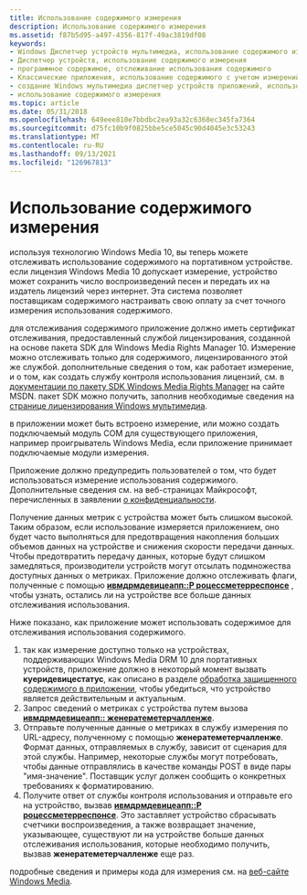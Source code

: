 ```yaml
---
title: Использование содержимого измерения
description: Использование содержимого измерения
ms.assetid: f87b5d95-a497-4356-817f-49ac3819df08
keywords:
- Windows Диспетчер устройств мультимедиа, использование содержимого измерения
- Диспетчер устройств, использование содержимого измерения
- программное содержимое, отслеживание использования содержимого
- Классические приложения, использование содержимого с учетом измерений
- создание Windows мультимедиа диспетчер устройств приложений, использование содержимого измерения
- использование содержимого измерения
ms.topic: article
ms.date: 05/31/2018
ms.openlocfilehash: 649eee810e7bbdbc2ea93a32c6368ec345fa7364
ms.sourcegitcommit: d75fc10b9f0825bbe5ce5045c90d4045e3c53243
ms.translationtype: MT
ms.contentlocale: ru-RU
ms.lasthandoff: 09/13/2021
ms.locfileid: "126967813"
---
```

# <a name="metering-content-usage"></a>Использование содержимого измерения

используя технологию Windows Media 10, вы теперь можете отслеживать использование содержимого на портативном устройстве. если лицензия Windows Media 10 допускает измерение, устройство может сохранить число воспроизведений песен и передать их на издатель лицензий через интернет. Эта система позволяет поставщикам содержимого настраивать свою оплату за счет точного измерения использования содержимого.

для отслеживания содержимого приложение должно иметь сертификат отслеживания, предоставленный службой лицензирования, созданной на основе пакета SDK для Windows Media Rights Manager 10. Измерение можно отслеживать только для содержимого, лицензированного этой же службой. дополнительные сведения о том, как работает измерение, и о том, как создать службу контроля использования лицензий, см. в [документации по пакету SDK Windows Media Rights Manager](/previous-versions/ms986509(v=msdn.10)) на сайте MSDN. пакет SDK можно получить, заполнив необходимые сведения на [странице лицензирования Windows мультимедиа](https://www.microsoft.com/licensing/default).

в приложении может быть встроено измерение, или можно создать подключаемый модуль COM для существующего приложения, например проигрыватель Windows Media, если приложение принимает подключаемые модули измерения.

Приложение должно предупредить пользователей о том, что будет использоваться измерение использования содержимого. Дополнительные сведения см. на веб-страницах Майкрософт, перечисленных в заявлении [о конфиденциальности](privacy-statement.md).

Получение данных метрик с устройства может быть слишком высокой. Таким образом, если использование измеряется приложением, оно будет часто выполняться для предотвращения накопления больших объемов данных на устройстве и снижения скорости передачи данных. Чтобы предотвратить передачу данных, которые будут слишком замедляться, производители устройств могут отсылать подмножества доступных данных о метриках. Приложение должно отслеживать флаги, полученные с помощью [**ивмдрмдевицеапп::P роцессметерреспонсе**](iwmdrmdeviceapp-processmeterresponse.md) , чтобы узнать, остались ли на устройстве все больше данных отслеживания использования.

Ниже показано, как приложение может использовать содержимое для отслеживания использования содержимого.

1.  так как измерение доступно только на устройствах, поддерживающих Windows Media DRM 10 для портативных устройств, приложение должно в некоторый момент вызвать **куеридевицестатус**, как описано в разделе [обработка защищенного содержимого в приложении](handling-protected-content-in-the-application.md), чтобы убедиться, что устройство является действительным и актуальным.
2.  Запрос сведений о метриках с устройства путем вызова [**ивмдрмдевицеапп:: женератеметерчалленже**](iwmdrmdeviceapp-generatemeterchallenge.md).
3.  Отправьте полученные данные о метриках в службу измерения по URL-адресу, полученному с помощью **женератеметерчалленже**. Формат данных, отправляемых в службу, зависит от сценария для этой службы. Например, некоторые службы могут потребовать, чтобы данные отправлялись в качестве команды POST в виде пары "имя-значение". Поставщик услуг должен сообщить о конкретных требованиях к форматированию.
4.  Получите ответ от службы контроля использования и отправьте его на устройство, вызвав [**ивмдрмдевицеапп::P роцессметерреспонсе**](iwmdrmdeviceapp-processmeterresponse.md). Это заставляет устройство сбрасывать счетчики воспроизведения, а также возвращает значение, указывающее, существуют ли на устройстве больше данных отслеживания использования, которые необходимо получить, вызвав **женератеметерчалленже** еще раз.

подробные сведения и примеры кода для измерения см. на [веб-сайте Windows Media](/previous-versions//bb614723(v=vs.85)).

 

 